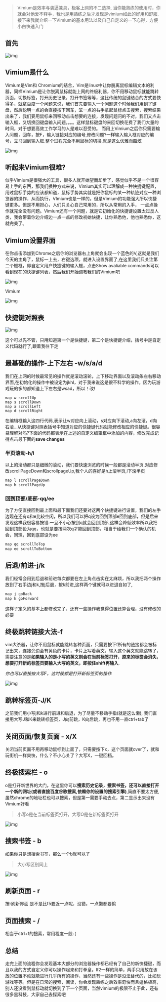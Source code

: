 > Vimium是效率与装逼兼具，极客上网的不二选择, 当你能熟练的使用时，你就会对他爱不释手，我也是用熟练之后才发现是vimium如此的好用和舒服.
> 接下来我就介绍一下Vimium的基本用法以及自己自定义的一下心得，方便小白快速入门

## 首先

![img](https://upload-images.jianshu.io/upload_images/3026741-b90a7a5de603772f.png?imageMogr2/auto-orient/strip|imageView2/2/w/1200/format/webp)

## Vimium是什么

Vimium是Vim和 Chromium的结合，Vim是linux中让你脱离鼠标编辑文本的利器，同样Vimium是让你脱离鼠标就能上网的终极利器，你不用移动鼠标就能跳转页面，切换标签，打开历史记录，打开书签等等，这比传统的鼠键结合的方式要快得多，就拿百度一个问题来说，我们首先要输入一个问题这个时候我们用到了键盘，然后聪明一点的会直接按下回车，笨一点的右手拿起鼠标点击搜索，搜索结果出来了，我们要用鼠标来回移动点击想要的连接，发现问题问的不对，我们又点击输入框，又切换回键盘输入问题。。。。这样鼠标键盘的来回切换花费了我们大量的时间，对于想要高效工作学习的人是难以忍受的。
而用上Vimium之后你只需要输入问题，回车，按F，输入链接对应的编号,修改问题?一样输入输入框对应的编号，立马回到输入框.整个过程完全不用鼠标的切换,就是这么优雅而酷炫

![img](https://upload-images.jianshu.io/upload_images/3026741-f1bf005b132102f2.png?imageMogr2/auto-orient/strip|imageView2/2/w/1200/format/webp)

## 听起来Vimium很难?

似乎Vimium是很强大的工具，很多人就开始望而却步了，感觉似乎不是一个很容易上手的东西，那我们换种方式来说，Vimium其实可以理解成一种快捷键配置，用过鼠标手势的应该都知道，鼠标手势其实就是把你鼠标的某一种轨迹对应一种浏览器的操作，从而执行，VImium也是一样的，但是Vimium的功能强大所以快捷键更多。但是不用担心，人们只关心自己常用的，所以从常用的入手， 一点点操作就完全没有问题。Vimium还有一个问题，就是它初始化的快捷键设置太过反人类，我会带着你边介绍边一点一点的修改初始快捷，让你熟悉他，他也熟悉你，这就完美了。

## Vimium设置界面

在你点击添加到Chrome之后你的浏览器右上角就会出现一个蓝色的V,这就是我们今天的主角了，鼠标一上去，右键选项，就进入设置界面了,在这里我们只关注第二个框框，即自定义用户快捷键的输入框，点击Show avaliable commands可以看到现在的快捷键列表，然后我们开始调教我们的Vimium吧

![img](https://upload-images.jianshu.io/upload_images/3026741-ef0580257bbb908d.png?imageMogr2/auto-orient/strip|imageView2/2/w/350/format/webp)

Vimium

![img](https://upload-images.jianshu.io/upload_images/3026741-b5c9ea8537d8001e.png?imageMogr2/auto-orient/strip|imageView2/2/w/1200/format/webp)

## 快捷键对照表

![img](https://upload-images.jianshu.io/upload_images/3026741-1eab85b4bf911885.png?imageMogr2/auto-orient/strip|imageView2/2/w/1054/format/webp)

这个可以先不管，只用知道第一个是快捷键，第二个是快捷键介绍，括号中是自定义代码就行了,跟着我往下走

## 最基础的操作-上下左右 -w/s/a/d

我们在上网的时候最常见的操作就是滚动滚轮，上下移动界面以及滚动条左右移动界面,在初始化的操作中被设定为jkhl，对于我来说这是很不科学的操作，因为玩游戏玩的多的都知道上下左右是wsad，所以！改!

```
map w scrollUp
map s scrollDown
map a scrollLeft
map d scrollRight
```

在编辑框输入这四行代码,表示让w对应向上滚动，s对应向下滚动,a向左滚，d向右滚...从快捷键对照表括号中知道对应的快捷键代码就能修改相应的快捷键。很容易理解对吗?下面的代码都表示在上述的自定义编辑框中添加的内容，修改完成记得点击最下面的**save changes**

### 半页滚动-h/l

以上的滚动都只是细微的滚动，我们要快速浏览的时候一般都是滚动半页,对应修改scrollPageDown和scrollpageUp,我个人的喜好是h上滚半页,l下滚半页



```cpp
map l scrollPageDown
map h scrollPageUp
```

### 回到顶部/底部-qq/ee

为了方便直接回到最上面和最下面我们还要对这两个快捷键进行设置，我们的左手边现在还有q和e比较空闲，所以我们可以把q设为回到顶部e回到底部，但是后来发现这样我很容易按错.一旦不小心按到q就会回到顶部,这样会降低效率所以我把回到顶部设为qq，也就是要按两次q才能回到顶部，相当于给我们一个确认的机会，同理，回到底部设为ee



```cpp
map qq scrollToTop
map ee scrollToBottom
```

## 后退/前进-j/k

我们经常会用到后退和前进每次都要在左上角点击实在太麻烦，所以我把两个操作放到了右手边j和k,按j后退，按k前进,这样两个键就可以进退自如了,



```cpp
map j goBack
map k goForward
```

这样子定义的基本上都修改完了，还有一些操作我觉得位置还算合理，没有修改的必要

## 终极跳转链接大法-f

vim大杀器，让你不用鼠标就能跳转各种页面，只需要按下f所有的链接都会被标记出来，连接旁边会有黄色的卡片，卡片上写着英文，输入这个英文就能跳转了，需要注意的是**如果输入的是小写的英文则会在当前标签打开，原来的标签会消失，想要打开新的标签页要输入大写的英文，即按住shift再输入**.

*你也可以直接按大写F，这时候都是打开新标签页的操作*

![img](https://upload-images.jianshu.io/upload_images/3026741-d919438aaf737593.png?imageMogr2/auto-orient/strip|imageView2/2/w/1200/format/webp)

## 跳转标签页-J/K

之前我们用小写j和k进行前进和后退，为了尽量不移动手指(就是这么懒), 我们直接用大写J和K来跳转标签页，J向前跳，K向后跳，再也不用一直ctrl+tab了

## 关闭页面/恢复页面 - x/X

关闭当前页面不用再移动鼠标到上面了，只需要按下x，这个页面就over了，就和玩街机一样爽快，什么？不小心关了？大写X，一键回档。

## 终极搜索栏 - o

o是打开新世界的大门，在这里你可以**搜索历史记录，搜索书签，还可以直接打开一个新的网址(或者直接百度谷歌搜索,依赖你的设置的搜索引擎)**,简直不要太方便,虽然chrome的地址栏也可以搜索，但是第一需要手动去点，第二显示出来没有Vimium好看

> 小写o是在当前标签页打开，大写O是在新标签页打开

![img](https://upload-images.jianshu.io/upload_images/3026741-990da9527414476d.png?imageMogr2/auto-orient/strip|imageView2/2/w/1200/format/webp)

## 搜索书签 - b

如果你只是想搜索书签，那么一个b就可以了

> 大小写区别同上

![img](https://upload-images.jianshu.io/upload_images/3026741-c91badd41ffb4ec8.png?imageMogr2/auto-orient/strip|imageView2/2/w/1200/format/webp)

## 刷新页面 - r

按r刷新界面
是不是比f5要近一点呢，没错，一点懒都要偷

## 页面搜索 - /

相当于ctrl+f的搜索，常用程度一般: )

## 总结

走完上面的流程你会发现基本大部分的浏览器操作都已经有了自己的新快捷键，而且以我的方式自定义你可以操作起来和打拳皇，lf2一样的简单，两手只用放在该放的位置不动就能进行几乎所有的操作，当然还有一些操作是没法替代的，比如玩游戏等等。但是在日常的搜索，阅读，你会发现熟练之后效率奇快而且逼格极高，别人还没看到鼠标动就切换到了下一个页面，当然vimium的极限不止于此，还有很多黑科技，大家自己去探索吧